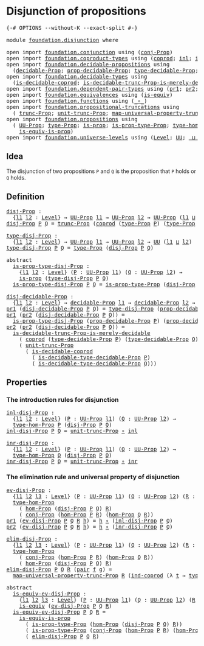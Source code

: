 # Disjunction of propositions

<pre class="Agda"><a id="40" class="Symbol">{-#</a> <a id="44" class="Keyword">OPTIONS</a> <a id="52" class="Pragma">--without-K</a> <a id="64" class="Pragma">--exact-split</a> <a id="78" class="Symbol">#-}</a>

<a id="83" class="Keyword">module</a> <a id="90" href="foundation.disjunction.html" class="Module">foundation.disjunction</a> <a id="113" class="Keyword">where</a>

<a id="120" class="Keyword">open</a> <a id="125" class="Keyword">import</a> <a id="132" href="foundation.conjunction.html" class="Module">foundation.conjunction</a> <a id="155" class="Keyword">using</a> <a id="161" class="Symbol">(</a><a id="162" href="foundation.conjunction.html#487" class="Function">conj-Prop</a><a id="171" class="Symbol">)</a>
<a id="173" class="Keyword">open</a> <a id="178" class="Keyword">import</a> <a id="185" href="foundation.coproduct-types.html" class="Module">foundation.coproduct-types</a> <a id="212" class="Keyword">using</a> <a id="218" class="Symbol">(</a><a id="219" href="foundation.coproduct-types.html#1168" class="Datatype">coprod</a><a id="225" class="Symbol">;</a> <a id="227" href="foundation.coproduct-types.html#1239" class="InductiveConstructor">inl</a><a id="230" class="Symbol">;</a> <a id="232" href="foundation.coproduct-types.html#1262" class="InductiveConstructor">inr</a><a id="235" class="Symbol">;</a> <a id="237" href="foundation.coproduct-types.html#1284" class="Function">ind-coprod</a><a id="247" class="Symbol">)</a>
<a id="249" class="Keyword">open</a> <a id="254" class="Keyword">import</a> <a id="261" href="foundation.decidable-propositions.html" class="Module">foundation.decidable-propositions</a> <a id="295" class="Keyword">using</a>
  <a id="303" class="Symbol">(</a><a id="304" href="foundation.decidable-propositions.html#1883" class="Function">decidable-Prop</a><a id="318" class="Symbol">;</a> <a id="320" href="foundation.decidable-propositions.html#2032" class="Function">prop-decidable-Prop</a><a id="339" class="Symbol">;</a> <a id="341" href="foundation.decidable-propositions.html#2141" class="Function">type-decidable-Prop</a><a id="360" class="Symbol">;</a> <a id="362" href="foundation.decidable-propositions.html#2371" class="Function">is-decidable-type-decidable-Prop</a><a id="394" class="Symbol">)</a>
<a id="396" class="Keyword">open</a> <a id="401" class="Keyword">import</a> <a id="408" href="foundation.decidable-types.html" class="Module">foundation.decidable-types</a> <a id="435" class="Keyword">using</a>
  <a id="443" class="Symbol">(</a><a id="444" href="foundation.decidable-types.html#2953" class="Function">is-decidable-coprod</a><a id="463" class="Symbol">;</a> <a id="465" href="foundation.decidable-types.html#8473" class="Function">is-decidable-trunc-Prop-is-merely-decidable</a><a id="508" class="Symbol">)</a>
<a id="510" class="Keyword">open</a> <a id="515" class="Keyword">import</a> <a id="522" href="foundation.dependent-pair-types.html" class="Module">foundation.dependent-pair-types</a> <a id="554" class="Keyword">using</a> <a id="560" class="Symbol">(</a><a id="561" href="foundation-core.dependent-pair-types.html#592" class="Field">pr1</a><a id="564" class="Symbol">;</a> <a id="566" href="foundation-core.dependent-pair-types.html#604" class="Field">pr2</a><a id="569" class="Symbol">;</a> <a id="571" href="foundation-core.dependent-pair-types.html#575" class="InductiveConstructor">pair</a><a id="575" class="Symbol">)</a>
<a id="577" class="Keyword">open</a> <a id="582" class="Keyword">import</a> <a id="589" href="foundation.equivalences.html" class="Module">foundation.equivalences</a> <a id="613" class="Keyword">using</a> <a id="619" class="Symbol">(</a><a id="620" href="foundation-core.equivalences.html#1542" class="Function">is-equiv</a><a id="628" class="Symbol">)</a>
<a id="630" class="Keyword">open</a> <a id="635" class="Keyword">import</a> <a id="642" href="foundation.functions.html" class="Module">foundation.functions</a> <a id="663" class="Keyword">using</a> <a id="669" class="Symbol">(</a><a id="670" href="foundation-core.functions.html#407" class="Function Operator">_∘_</a><a id="673" class="Symbol">)</a>
<a id="675" class="Keyword">open</a> <a id="680" class="Keyword">import</a> <a id="687" href="foundation.propositional-truncations.html" class="Module">foundation.propositional-truncations</a> <a id="724" class="Keyword">using</a>
  <a id="732" class="Symbol">(</a> <a id="734" href="foundation.propositional-truncations.html#2510" class="Function">trunc-Prop</a><a id="744" class="Symbol">;</a> <a id="746" href="foundation.propositional-truncations.html#2096" class="Function">unit-trunc-Prop</a><a id="761" class="Symbol">;</a> <a id="763" href="foundation.propositional-truncations.html#5222" class="Function">map-universal-property-trunc-Prop</a><a id="796" class="Symbol">)</a>
<a id="798" class="Keyword">open</a> <a id="803" class="Keyword">import</a> <a id="810" href="foundation.propositions.html" class="Module">foundation.propositions</a> <a id="834" class="Keyword">using</a>
  <a id="842" class="Symbol">(</a> <a id="844" href="foundation-core.propositions.html#1322" class="Function">UU-Prop</a><a id="851" class="Symbol">;</a> <a id="853" href="foundation-core.propositions.html#1424" class="Function">type-Prop</a><a id="862" class="Symbol">;</a> <a id="864" href="foundation-core.propositions.html#1246" class="Function">is-prop</a><a id="871" class="Symbol">;</a> <a id="873" href="foundation-core.propositions.html#1491" class="Function">is-prop-type-Prop</a><a id="890" class="Symbol">;</a> <a id="892" href="foundation.propositions.html#3734" class="Function">type-hom-Prop</a><a id="905" class="Symbol">;</a> <a id="907" href="foundation.propositions.html#4054" class="Function">hom-Prop</a><a id="915" class="Symbol">;</a>
    <a id="921" href="foundation-core.propositions.html#3624" class="Function">is-equiv-is-prop</a><a id="937" class="Symbol">)</a>
<a id="939" class="Keyword">open</a> <a id="944" class="Keyword">import</a> <a id="951" href="foundation.universe-levels.html" class="Module">foundation.universe-levels</a> <a id="978" class="Keyword">using</a> <a id="984" class="Symbol">(</a><a id="985" href="Agda.Primitive.html#597" class="Postulate">Level</a><a id="990" class="Symbol">;</a> <a id="992" href="foundation-core.universe-levels.html#222" class="Primitive">UU</a><a id="994" class="Symbol">;</a> <a id="996" href="Agda.Primitive.html#810" class="Primitive Operator">_⊔_</a><a id="999" class="Symbol">)</a>
</pre>
## Idea

The disjunction of two propositions `P` and `Q` is the proposition that `P` holds or `Q` holds.

## Definition

<pre class="Agda"><a id="disj-Prop"></a><a id="1135" href="foundation.disjunction.html#1135" class="Function">disj-Prop</a> <a id="1145" class="Symbol">:</a>
  <a id="1149" class="Symbol">{</a><a id="1150" href="foundation.disjunction.html#1150" class="Bound">l1</a> <a id="1153" href="foundation.disjunction.html#1153" class="Bound">l2</a> <a id="1156" class="Symbol">:</a> <a id="1158" href="Agda.Primitive.html#597" class="Postulate">Level</a><a id="1163" class="Symbol">}</a> <a id="1165" class="Symbol">→</a> <a id="1167" href="foundation-core.propositions.html#1322" class="Function">UU-Prop</a> <a id="1175" href="foundation.disjunction.html#1150" class="Bound">l1</a> <a id="1178" class="Symbol">→</a> <a id="1180" href="foundation-core.propositions.html#1322" class="Function">UU-Prop</a> <a id="1188" href="foundation.disjunction.html#1153" class="Bound">l2</a> <a id="1191" class="Symbol">→</a> <a id="1193" href="foundation-core.propositions.html#1322" class="Function">UU-Prop</a> <a id="1201" class="Symbol">(</a><a id="1202" href="foundation.disjunction.html#1150" class="Bound">l1</a> <a id="1205" href="Agda.Primitive.html#810" class="Primitive Operator">⊔</a> <a id="1207" href="foundation.disjunction.html#1153" class="Bound">l2</a><a id="1209" class="Symbol">)</a>
<a id="1211" href="foundation.disjunction.html#1135" class="Function">disj-Prop</a> <a id="1221" href="foundation.disjunction.html#1221" class="Bound">P</a> <a id="1223" href="foundation.disjunction.html#1223" class="Bound">Q</a> <a id="1225" class="Symbol">=</a> <a id="1227" href="foundation.propositional-truncations.html#2510" class="Function">trunc-Prop</a> <a id="1238" class="Symbol">(</a><a id="1239" href="foundation.coproduct-types.html#1168" class="Datatype">coprod</a> <a id="1246" class="Symbol">(</a><a id="1247" href="foundation-core.propositions.html#1424" class="Function">type-Prop</a> <a id="1257" href="foundation.disjunction.html#1221" class="Bound">P</a><a id="1258" class="Symbol">)</a> <a id="1260" class="Symbol">(</a><a id="1261" href="foundation-core.propositions.html#1424" class="Function">type-Prop</a> <a id="1271" href="foundation.disjunction.html#1223" class="Bound">Q</a><a id="1272" class="Symbol">))</a>

<a id="type-disj-Prop"></a><a id="1276" href="foundation.disjunction.html#1276" class="Function">type-disj-Prop</a> <a id="1291" class="Symbol">:</a>
  <a id="1295" class="Symbol">{</a><a id="1296" href="foundation.disjunction.html#1296" class="Bound">l1</a> <a id="1299" href="foundation.disjunction.html#1299" class="Bound">l2</a> <a id="1302" class="Symbol">:</a> <a id="1304" href="Agda.Primitive.html#597" class="Postulate">Level</a><a id="1309" class="Symbol">}</a> <a id="1311" class="Symbol">→</a> <a id="1313" href="foundation-core.propositions.html#1322" class="Function">UU-Prop</a> <a id="1321" href="foundation.disjunction.html#1296" class="Bound">l1</a> <a id="1324" class="Symbol">→</a> <a id="1326" href="foundation-core.propositions.html#1322" class="Function">UU-Prop</a> <a id="1334" href="foundation.disjunction.html#1299" class="Bound">l2</a> <a id="1337" class="Symbol">→</a> <a id="1339" href="foundation-core.universe-levels.html#222" class="Primitive">UU</a> <a id="1342" class="Symbol">(</a><a id="1343" href="foundation.disjunction.html#1296" class="Bound">l1</a> <a id="1346" href="Agda.Primitive.html#810" class="Primitive Operator">⊔</a> <a id="1348" href="foundation.disjunction.html#1299" class="Bound">l2</a><a id="1350" class="Symbol">)</a>
<a id="1352" href="foundation.disjunction.html#1276" class="Function">type-disj-Prop</a> <a id="1367" href="foundation.disjunction.html#1367" class="Bound">P</a> <a id="1369" href="foundation.disjunction.html#1369" class="Bound">Q</a> <a id="1371" class="Symbol">=</a> <a id="1373" href="foundation-core.propositions.html#1424" class="Function">type-Prop</a> <a id="1383" class="Symbol">(</a><a id="1384" href="foundation.disjunction.html#1135" class="Function">disj-Prop</a> <a id="1394" href="foundation.disjunction.html#1367" class="Bound">P</a> <a id="1396" href="foundation.disjunction.html#1369" class="Bound">Q</a><a id="1397" class="Symbol">)</a>

<a id="1400" class="Keyword">abstract</a>
  <a id="is-prop-type-disj-Prop"></a><a id="1411" href="foundation.disjunction.html#1411" class="Function">is-prop-type-disj-Prop</a> <a id="1434" class="Symbol">:</a>
    <a id="1440" class="Symbol">{</a><a id="1441" href="foundation.disjunction.html#1441" class="Bound">l1</a> <a id="1444" href="foundation.disjunction.html#1444" class="Bound">l2</a> <a id="1447" class="Symbol">:</a> <a id="1449" href="Agda.Primitive.html#597" class="Postulate">Level</a><a id="1454" class="Symbol">}</a> <a id="1456" class="Symbol">(</a><a id="1457" href="foundation.disjunction.html#1457" class="Bound">P</a> <a id="1459" class="Symbol">:</a> <a id="1461" href="foundation-core.propositions.html#1322" class="Function">UU-Prop</a> <a id="1469" href="foundation.disjunction.html#1441" class="Bound">l1</a><a id="1471" class="Symbol">)</a> <a id="1473" class="Symbol">(</a><a id="1474" href="foundation.disjunction.html#1474" class="Bound">Q</a> <a id="1476" class="Symbol">:</a> <a id="1478" href="foundation-core.propositions.html#1322" class="Function">UU-Prop</a> <a id="1486" href="foundation.disjunction.html#1444" class="Bound">l2</a><a id="1488" class="Symbol">)</a> <a id="1490" class="Symbol">→</a>
    <a id="1496" href="foundation-core.propositions.html#1246" class="Function">is-prop</a> <a id="1504" class="Symbol">(</a><a id="1505" href="foundation.disjunction.html#1276" class="Function">type-disj-Prop</a> <a id="1520" href="foundation.disjunction.html#1457" class="Bound">P</a> <a id="1522" href="foundation.disjunction.html#1474" class="Bound">Q</a><a id="1523" class="Symbol">)</a>
  <a id="1527" href="foundation.disjunction.html#1411" class="Function">is-prop-type-disj-Prop</a> <a id="1550" href="foundation.disjunction.html#1550" class="Bound">P</a> <a id="1552" href="foundation.disjunction.html#1552" class="Bound">Q</a> <a id="1554" class="Symbol">=</a> <a id="1556" href="foundation-core.propositions.html#1491" class="Function">is-prop-type-Prop</a> <a id="1574" class="Symbol">(</a><a id="1575" href="foundation.disjunction.html#1135" class="Function">disj-Prop</a> <a id="1585" href="foundation.disjunction.html#1550" class="Bound">P</a> <a id="1587" href="foundation.disjunction.html#1552" class="Bound">Q</a><a id="1588" class="Symbol">)</a>

<a id="disj-decidable-Prop"></a><a id="1591" href="foundation.disjunction.html#1591" class="Function">disj-decidable-Prop</a> <a id="1611" class="Symbol">:</a> 
  <a id="1616" class="Symbol">{</a><a id="1617" href="foundation.disjunction.html#1617" class="Bound">l1</a> <a id="1620" href="foundation.disjunction.html#1620" class="Bound">l2</a> <a id="1623" class="Symbol">:</a> <a id="1625" href="Agda.Primitive.html#597" class="Postulate">Level</a><a id="1630" class="Symbol">}</a> <a id="1632" class="Symbol">→</a> <a id="1634" href="foundation.decidable-propositions.html#1883" class="Function">decidable-Prop</a> <a id="1649" href="foundation.disjunction.html#1617" class="Bound">l1</a> <a id="1652" class="Symbol">→</a> <a id="1654" href="foundation.decidable-propositions.html#1883" class="Function">decidable-Prop</a> <a id="1669" href="foundation.disjunction.html#1620" class="Bound">l2</a> <a id="1672" class="Symbol">→</a> <a id="1674" href="foundation.decidable-propositions.html#1883" class="Function">decidable-Prop</a> <a id="1689" class="Symbol">(</a><a id="1690" href="foundation.disjunction.html#1617" class="Bound">l1</a> <a id="1693" href="Agda.Primitive.html#810" class="Primitive Operator">⊔</a> <a id="1695" href="foundation.disjunction.html#1620" class="Bound">l2</a><a id="1697" class="Symbol">)</a>
<a id="1699" href="foundation-core.dependent-pair-types.html#592" class="Field">pr1</a> <a id="1703" class="Symbol">(</a><a id="1704" href="foundation.disjunction.html#1591" class="Function">disj-decidable-Prop</a> <a id="1724" href="foundation.disjunction.html#1724" class="Bound">P</a> <a id="1726" href="foundation.disjunction.html#1726" class="Bound">Q</a><a id="1727" class="Symbol">)</a> <a id="1729" class="Symbol">=</a> <a id="1731" href="foundation.disjunction.html#1276" class="Function">type-disj-Prop</a> <a id="1746" class="Symbol">(</a><a id="1747" href="foundation.decidable-propositions.html#2032" class="Function">prop-decidable-Prop</a> <a id="1767" href="foundation.disjunction.html#1724" class="Bound">P</a><a id="1768" class="Symbol">)</a> <a id="1770" class="Symbol">(</a><a id="1771" href="foundation.decidable-propositions.html#2032" class="Function">prop-decidable-Prop</a> <a id="1791" href="foundation.disjunction.html#1726" class="Bound">Q</a><a id="1792" class="Symbol">)</a>
<a id="1794" href="foundation-core.dependent-pair-types.html#592" class="Field">pr1</a> <a id="1798" class="Symbol">(</a><a id="1799" href="foundation-core.dependent-pair-types.html#604" class="Field">pr2</a> <a id="1803" class="Symbol">(</a><a id="1804" href="foundation.disjunction.html#1591" class="Function">disj-decidable-Prop</a> <a id="1824" href="foundation.disjunction.html#1824" class="Bound">P</a> <a id="1826" href="foundation.disjunction.html#1826" class="Bound">Q</a><a id="1827" class="Symbol">))</a> <a id="1830" class="Symbol">=</a>
  <a id="1834" href="foundation.disjunction.html#1411" class="Function">is-prop-type-disj-Prop</a> <a id="1857" class="Symbol">(</a><a id="1858" href="foundation.decidable-propositions.html#2032" class="Function">prop-decidable-Prop</a> <a id="1878" href="foundation.disjunction.html#1824" class="Bound">P</a><a id="1879" class="Symbol">)</a> <a id="1881" class="Symbol">(</a><a id="1882" href="foundation.decidable-propositions.html#2032" class="Function">prop-decidable-Prop</a> <a id="1902" href="foundation.disjunction.html#1826" class="Bound">Q</a><a id="1903" class="Symbol">)</a>
<a id="1905" href="foundation-core.dependent-pair-types.html#604" class="Field">pr2</a> <a id="1909" class="Symbol">(</a><a id="1910" href="foundation-core.dependent-pair-types.html#604" class="Field">pr2</a> <a id="1914" class="Symbol">(</a><a id="1915" href="foundation.disjunction.html#1591" class="Function">disj-decidable-Prop</a> <a id="1935" href="foundation.disjunction.html#1935" class="Bound">P</a> <a id="1937" href="foundation.disjunction.html#1937" class="Bound">Q</a><a id="1938" class="Symbol">))</a> <a id="1941" class="Symbol">=</a>
  <a id="1945" href="foundation.decidable-types.html#8473" class="Function">is-decidable-trunc-Prop-is-merely-decidable</a>
    <a id="1993" class="Symbol">(</a> <a id="1995" href="foundation.coproduct-types.html#1168" class="Datatype">coprod</a> <a id="2002" class="Symbol">(</a><a id="2003" href="foundation.decidable-propositions.html#2141" class="Function">type-decidable-Prop</a> <a id="2023" href="foundation.disjunction.html#1935" class="Bound">P</a><a id="2024" class="Symbol">)</a> <a id="2026" class="Symbol">(</a><a id="2027" href="foundation.decidable-propositions.html#2141" class="Function">type-decidable-Prop</a> <a id="2047" href="foundation.disjunction.html#1937" class="Bound">Q</a><a id="2048" class="Symbol">))</a>
    <a id="2055" class="Symbol">(</a> <a id="2057" href="foundation.propositional-truncations.html#2096" class="Function">unit-trunc-Prop</a>
      <a id="2079" class="Symbol">(</a> <a id="2081" href="foundation.decidable-types.html#2953" class="Function">is-decidable-coprod</a>
        <a id="2109" class="Symbol">(</a> <a id="2111" href="foundation.decidable-propositions.html#2371" class="Function">is-decidable-type-decidable-Prop</a> <a id="2144" href="foundation.disjunction.html#1935" class="Bound">P</a><a id="2145" class="Symbol">)</a>
        <a id="2155" class="Symbol">(</a> <a id="2157" href="foundation.decidable-propositions.html#2371" class="Function">is-decidable-type-decidable-Prop</a> <a id="2190" href="foundation.disjunction.html#1937" class="Bound">Q</a><a id="2191" class="Symbol">)))</a>
</pre>
## Properties

### The introduction rules for disjunction

<pre class="Agda"><a id="inl-disj-Prop"></a><a id="2267" href="foundation.disjunction.html#2267" class="Function">inl-disj-Prop</a> <a id="2281" class="Symbol">:</a>
  <a id="2285" class="Symbol">{</a><a id="2286" href="foundation.disjunction.html#2286" class="Bound">l1</a> <a id="2289" href="foundation.disjunction.html#2289" class="Bound">l2</a> <a id="2292" class="Symbol">:</a> <a id="2294" href="Agda.Primitive.html#597" class="Postulate">Level</a><a id="2299" class="Symbol">}</a> <a id="2301" class="Symbol">(</a><a id="2302" href="foundation.disjunction.html#2302" class="Bound">P</a> <a id="2304" class="Symbol">:</a> <a id="2306" href="foundation-core.propositions.html#1322" class="Function">UU-Prop</a> <a id="2314" href="foundation.disjunction.html#2286" class="Bound">l1</a><a id="2316" class="Symbol">)</a> <a id="2318" class="Symbol">(</a><a id="2319" href="foundation.disjunction.html#2319" class="Bound">Q</a> <a id="2321" class="Symbol">:</a> <a id="2323" href="foundation-core.propositions.html#1322" class="Function">UU-Prop</a> <a id="2331" href="foundation.disjunction.html#2289" class="Bound">l2</a><a id="2333" class="Symbol">)</a> <a id="2335" class="Symbol">→</a>
  <a id="2339" href="foundation.propositions.html#3734" class="Function">type-hom-Prop</a> <a id="2353" href="foundation.disjunction.html#2302" class="Bound">P</a> <a id="2355" class="Symbol">(</a><a id="2356" href="foundation.disjunction.html#1135" class="Function">disj-Prop</a> <a id="2366" href="foundation.disjunction.html#2302" class="Bound">P</a> <a id="2368" href="foundation.disjunction.html#2319" class="Bound">Q</a><a id="2369" class="Symbol">)</a>
<a id="2371" href="foundation.disjunction.html#2267" class="Function">inl-disj-Prop</a> <a id="2385" href="foundation.disjunction.html#2385" class="Bound">P</a> <a id="2387" href="foundation.disjunction.html#2387" class="Bound">Q</a> <a id="2389" class="Symbol">=</a> <a id="2391" href="foundation.propositional-truncations.html#2096" class="Function">unit-trunc-Prop</a> <a id="2407" href="foundation-core.functions.html#407" class="Function Operator">∘</a> <a id="2409" href="foundation.coproduct-types.html#1239" class="InductiveConstructor">inl</a>

<a id="inr-disj-Prop"></a><a id="2414" href="foundation.disjunction.html#2414" class="Function">inr-disj-Prop</a> <a id="2428" class="Symbol">:</a>
  <a id="2432" class="Symbol">{</a><a id="2433" href="foundation.disjunction.html#2433" class="Bound">l1</a> <a id="2436" href="foundation.disjunction.html#2436" class="Bound">l2</a> <a id="2439" class="Symbol">:</a> <a id="2441" href="Agda.Primitive.html#597" class="Postulate">Level</a><a id="2446" class="Symbol">}</a> <a id="2448" class="Symbol">(</a><a id="2449" href="foundation.disjunction.html#2449" class="Bound">P</a> <a id="2451" class="Symbol">:</a> <a id="2453" href="foundation-core.propositions.html#1322" class="Function">UU-Prop</a> <a id="2461" href="foundation.disjunction.html#2433" class="Bound">l1</a><a id="2463" class="Symbol">)</a> <a id="2465" class="Symbol">(</a><a id="2466" href="foundation.disjunction.html#2466" class="Bound">Q</a> <a id="2468" class="Symbol">:</a> <a id="2470" href="foundation-core.propositions.html#1322" class="Function">UU-Prop</a> <a id="2478" href="foundation.disjunction.html#2436" class="Bound">l2</a><a id="2480" class="Symbol">)</a> <a id="2482" class="Symbol">→</a>
  <a id="2486" href="foundation.propositions.html#3734" class="Function">type-hom-Prop</a> <a id="2500" href="foundation.disjunction.html#2466" class="Bound">Q</a> <a id="2502" class="Symbol">(</a><a id="2503" href="foundation.disjunction.html#1135" class="Function">disj-Prop</a> <a id="2513" href="foundation.disjunction.html#2449" class="Bound">P</a> <a id="2515" href="foundation.disjunction.html#2466" class="Bound">Q</a><a id="2516" class="Symbol">)</a>
<a id="2518" href="foundation.disjunction.html#2414" class="Function">inr-disj-Prop</a> <a id="2532" href="foundation.disjunction.html#2532" class="Bound">P</a> <a id="2534" href="foundation.disjunction.html#2534" class="Bound">Q</a> <a id="2536" class="Symbol">=</a> <a id="2538" href="foundation.propositional-truncations.html#2096" class="Function">unit-trunc-Prop</a> <a id="2554" href="foundation-core.functions.html#407" class="Function Operator">∘</a> <a id="2556" href="foundation.coproduct-types.html#1262" class="InductiveConstructor">inr</a>
</pre>
### The elimination rule and universal property of disjunction

<pre class="Agda"><a id="ev-disj-Prop"></a><a id="2637" href="foundation.disjunction.html#2637" class="Function">ev-disj-Prop</a> <a id="2650" class="Symbol">:</a>
  <a id="2654" class="Symbol">{</a><a id="2655" href="foundation.disjunction.html#2655" class="Bound">l1</a> <a id="2658" href="foundation.disjunction.html#2658" class="Bound">l2</a> <a id="2661" href="foundation.disjunction.html#2661" class="Bound">l3</a> <a id="2664" class="Symbol">:</a> <a id="2666" href="Agda.Primitive.html#597" class="Postulate">Level</a><a id="2671" class="Symbol">}</a> <a id="2673" class="Symbol">(</a><a id="2674" href="foundation.disjunction.html#2674" class="Bound">P</a> <a id="2676" class="Symbol">:</a> <a id="2678" href="foundation-core.propositions.html#1322" class="Function">UU-Prop</a> <a id="2686" href="foundation.disjunction.html#2655" class="Bound">l1</a><a id="2688" class="Symbol">)</a> <a id="2690" class="Symbol">(</a><a id="2691" href="foundation.disjunction.html#2691" class="Bound">Q</a> <a id="2693" class="Symbol">:</a> <a id="2695" href="foundation-core.propositions.html#1322" class="Function">UU-Prop</a> <a id="2703" href="foundation.disjunction.html#2658" class="Bound">l2</a><a id="2705" class="Symbol">)</a> <a id="2707" class="Symbol">(</a><a id="2708" href="foundation.disjunction.html#2708" class="Bound">R</a> <a id="2710" class="Symbol">:</a> <a id="2712" href="foundation-core.propositions.html#1322" class="Function">UU-Prop</a> <a id="2720" href="foundation.disjunction.html#2661" class="Bound">l3</a><a id="2722" class="Symbol">)</a> <a id="2724" class="Symbol">→</a>
  <a id="2728" href="foundation.propositions.html#3734" class="Function">type-hom-Prop</a>
    <a id="2746" class="Symbol">(</a> <a id="2748" href="foundation.propositions.html#4054" class="Function">hom-Prop</a> <a id="2757" class="Symbol">(</a><a id="2758" href="foundation.disjunction.html#1135" class="Function">disj-Prop</a> <a id="2768" href="foundation.disjunction.html#2674" class="Bound">P</a> <a id="2770" href="foundation.disjunction.html#2691" class="Bound">Q</a><a id="2771" class="Symbol">)</a> <a id="2773" href="foundation.disjunction.html#2708" class="Bound">R</a><a id="2774" class="Symbol">)</a>
    <a id="2780" class="Symbol">(</a> <a id="2782" href="foundation.conjunction.html#487" class="Function">conj-Prop</a> <a id="2792" class="Symbol">(</a><a id="2793" href="foundation.propositions.html#4054" class="Function">hom-Prop</a> <a id="2802" href="foundation.disjunction.html#2674" class="Bound">P</a> <a id="2804" href="foundation.disjunction.html#2708" class="Bound">R</a><a id="2805" class="Symbol">)</a> <a id="2807" class="Symbol">(</a><a id="2808" href="foundation.propositions.html#4054" class="Function">hom-Prop</a> <a id="2817" href="foundation.disjunction.html#2691" class="Bound">Q</a> <a id="2819" href="foundation.disjunction.html#2708" class="Bound">R</a><a id="2820" class="Symbol">))</a>
<a id="2823" href="foundation-core.dependent-pair-types.html#592" class="Field">pr1</a> <a id="2827" class="Symbol">(</a><a id="2828" href="foundation.disjunction.html#2637" class="Function">ev-disj-Prop</a> <a id="2841" href="foundation.disjunction.html#2841" class="Bound">P</a> <a id="2843" href="foundation.disjunction.html#2843" class="Bound">Q</a> <a id="2845" href="foundation.disjunction.html#2845" class="Bound">R</a> <a id="2847" href="foundation.disjunction.html#2847" class="Bound">h</a><a id="2848" class="Symbol">)</a> <a id="2850" class="Symbol">=</a> <a id="2852" href="foundation.disjunction.html#2847" class="Bound">h</a> <a id="2854" href="foundation-core.functions.html#407" class="Function Operator">∘</a> <a id="2856" class="Symbol">(</a><a id="2857" href="foundation.disjunction.html#2267" class="Function">inl-disj-Prop</a> <a id="2871" href="foundation.disjunction.html#2841" class="Bound">P</a> <a id="2873" href="foundation.disjunction.html#2843" class="Bound">Q</a><a id="2874" class="Symbol">)</a>
<a id="2876" href="foundation-core.dependent-pair-types.html#604" class="Field">pr2</a> <a id="2880" class="Symbol">(</a><a id="2881" href="foundation.disjunction.html#2637" class="Function">ev-disj-Prop</a> <a id="2894" href="foundation.disjunction.html#2894" class="Bound">P</a> <a id="2896" href="foundation.disjunction.html#2896" class="Bound">Q</a> <a id="2898" href="foundation.disjunction.html#2898" class="Bound">R</a> <a id="2900" href="foundation.disjunction.html#2900" class="Bound">h</a><a id="2901" class="Symbol">)</a> <a id="2903" class="Symbol">=</a> <a id="2905" href="foundation.disjunction.html#2900" class="Bound">h</a> <a id="2907" href="foundation-core.functions.html#407" class="Function Operator">∘</a> <a id="2909" class="Symbol">(</a><a id="2910" href="foundation.disjunction.html#2414" class="Function">inr-disj-Prop</a> <a id="2924" href="foundation.disjunction.html#2894" class="Bound">P</a> <a id="2926" href="foundation.disjunction.html#2896" class="Bound">Q</a><a id="2927" class="Symbol">)</a>

<a id="elim-disj-Prop"></a><a id="2930" href="foundation.disjunction.html#2930" class="Function">elim-disj-Prop</a> <a id="2945" class="Symbol">:</a>
  <a id="2949" class="Symbol">{</a><a id="2950" href="foundation.disjunction.html#2950" class="Bound">l1</a> <a id="2953" href="foundation.disjunction.html#2953" class="Bound">l2</a> <a id="2956" href="foundation.disjunction.html#2956" class="Bound">l3</a> <a id="2959" class="Symbol">:</a> <a id="2961" href="Agda.Primitive.html#597" class="Postulate">Level</a><a id="2966" class="Symbol">}</a> <a id="2968" class="Symbol">(</a><a id="2969" href="foundation.disjunction.html#2969" class="Bound">P</a> <a id="2971" class="Symbol">:</a> <a id="2973" href="foundation-core.propositions.html#1322" class="Function">UU-Prop</a> <a id="2981" href="foundation.disjunction.html#2950" class="Bound">l1</a><a id="2983" class="Symbol">)</a> <a id="2985" class="Symbol">(</a><a id="2986" href="foundation.disjunction.html#2986" class="Bound">Q</a> <a id="2988" class="Symbol">:</a> <a id="2990" href="foundation-core.propositions.html#1322" class="Function">UU-Prop</a> <a id="2998" href="foundation.disjunction.html#2953" class="Bound">l2</a><a id="3000" class="Symbol">)</a> <a id="3002" class="Symbol">(</a><a id="3003" href="foundation.disjunction.html#3003" class="Bound">R</a> <a id="3005" class="Symbol">:</a> <a id="3007" href="foundation-core.propositions.html#1322" class="Function">UU-Prop</a> <a id="3015" href="foundation.disjunction.html#2956" class="Bound">l3</a><a id="3017" class="Symbol">)</a> <a id="3019" class="Symbol">→</a>
  <a id="3023" href="foundation.propositions.html#3734" class="Function">type-hom-Prop</a>
    <a id="3041" class="Symbol">(</a> <a id="3043" href="foundation.conjunction.html#487" class="Function">conj-Prop</a> <a id="3053" class="Symbol">(</a><a id="3054" href="foundation.propositions.html#4054" class="Function">hom-Prop</a> <a id="3063" href="foundation.disjunction.html#2969" class="Bound">P</a> <a id="3065" href="foundation.disjunction.html#3003" class="Bound">R</a><a id="3066" class="Symbol">)</a> <a id="3068" class="Symbol">(</a><a id="3069" href="foundation.propositions.html#4054" class="Function">hom-Prop</a> <a id="3078" href="foundation.disjunction.html#2986" class="Bound">Q</a> <a id="3080" href="foundation.disjunction.html#3003" class="Bound">R</a><a id="3081" class="Symbol">))</a>
    <a id="3088" class="Symbol">(</a> <a id="3090" href="foundation.propositions.html#4054" class="Function">hom-Prop</a> <a id="3099" class="Symbol">(</a><a id="3100" href="foundation.disjunction.html#1135" class="Function">disj-Prop</a> <a id="3110" href="foundation.disjunction.html#2969" class="Bound">P</a> <a id="3112" href="foundation.disjunction.html#2986" class="Bound">Q</a><a id="3113" class="Symbol">)</a> <a id="3115" href="foundation.disjunction.html#3003" class="Bound">R</a><a id="3116" class="Symbol">)</a>
<a id="3118" href="foundation.disjunction.html#2930" class="Function">elim-disj-Prop</a> <a id="3133" href="foundation.disjunction.html#3133" class="Bound">P</a> <a id="3135" href="foundation.disjunction.html#3135" class="Bound">Q</a> <a id="3137" href="foundation.disjunction.html#3137" class="Bound">R</a> <a id="3139" class="Symbol">(</a><a id="3140" href="foundation-core.dependent-pair-types.html#575" class="InductiveConstructor">pair</a> <a id="3145" href="foundation.disjunction.html#3145" class="Bound">f</a> <a id="3147" href="foundation.disjunction.html#3147" class="Bound">g</a><a id="3148" class="Symbol">)</a> <a id="3150" class="Symbol">=</a>
  <a id="3154" href="foundation.propositional-truncations.html#5222" class="Function">map-universal-property-trunc-Prop</a> <a id="3188" href="foundation.disjunction.html#3137" class="Bound">R</a> <a id="3190" class="Symbol">(</a><a id="3191" href="foundation.coproduct-types.html#1284" class="Function">ind-coprod</a> <a id="3202" class="Symbol">(λ</a> <a id="3205" href="foundation.disjunction.html#3205" class="Bound">t</a> <a id="3207" class="Symbol">→</a> <a id="3209" href="foundation-core.propositions.html#1424" class="Function">type-Prop</a> <a id="3219" href="foundation.disjunction.html#3137" class="Bound">R</a><a id="3220" class="Symbol">)</a> <a id="3222" href="foundation.disjunction.html#3145" class="Bound">f</a> <a id="3224" href="foundation.disjunction.html#3147" class="Bound">g</a><a id="3225" class="Symbol">)</a>

<a id="3228" class="Keyword">abstract</a>
  <a id="is-equiv-ev-disj-Prop"></a><a id="3239" href="foundation.disjunction.html#3239" class="Function">is-equiv-ev-disj-Prop</a> <a id="3261" class="Symbol">:</a>
    <a id="3267" class="Symbol">{</a><a id="3268" href="foundation.disjunction.html#3268" class="Bound">l1</a> <a id="3271" href="foundation.disjunction.html#3271" class="Bound">l2</a> <a id="3274" href="foundation.disjunction.html#3274" class="Bound">l3</a> <a id="3277" class="Symbol">:</a> <a id="3279" href="Agda.Primitive.html#597" class="Postulate">Level</a><a id="3284" class="Symbol">}</a> <a id="3286" class="Symbol">(</a><a id="3287" href="foundation.disjunction.html#3287" class="Bound">P</a> <a id="3289" class="Symbol">:</a> <a id="3291" href="foundation-core.propositions.html#1322" class="Function">UU-Prop</a> <a id="3299" href="foundation.disjunction.html#3268" class="Bound">l1</a><a id="3301" class="Symbol">)</a> <a id="3303" class="Symbol">(</a><a id="3304" href="foundation.disjunction.html#3304" class="Bound">Q</a> <a id="3306" class="Symbol">:</a> <a id="3308" href="foundation-core.propositions.html#1322" class="Function">UU-Prop</a> <a id="3316" href="foundation.disjunction.html#3271" class="Bound">l2</a><a id="3318" class="Symbol">)</a> <a id="3320" class="Symbol">(</a><a id="3321" href="foundation.disjunction.html#3321" class="Bound">R</a> <a id="3323" class="Symbol">:</a> <a id="3325" href="foundation-core.propositions.html#1322" class="Function">UU-Prop</a> <a id="3333" href="foundation.disjunction.html#3274" class="Bound">l3</a><a id="3335" class="Symbol">)</a> <a id="3337" class="Symbol">→</a>
    <a id="3343" href="foundation-core.equivalences.html#1542" class="Function">is-equiv</a> <a id="3352" class="Symbol">(</a><a id="3353" href="foundation.disjunction.html#2637" class="Function">ev-disj-Prop</a> <a id="3366" href="foundation.disjunction.html#3287" class="Bound">P</a> <a id="3368" href="foundation.disjunction.html#3304" class="Bound">Q</a> <a id="3370" href="foundation.disjunction.html#3321" class="Bound">R</a><a id="3371" class="Symbol">)</a>
  <a id="3375" href="foundation.disjunction.html#3239" class="Function">is-equiv-ev-disj-Prop</a> <a id="3397" href="foundation.disjunction.html#3397" class="Bound">P</a> <a id="3399" href="foundation.disjunction.html#3399" class="Bound">Q</a> <a id="3401" href="foundation.disjunction.html#3401" class="Bound">R</a> <a id="3403" class="Symbol">=</a>
    <a id="3409" href="foundation-core.propositions.html#3624" class="Function">is-equiv-is-prop</a>
      <a id="3432" class="Symbol">(</a> <a id="3434" href="foundation-core.propositions.html#1491" class="Function">is-prop-type-Prop</a> <a id="3452" class="Symbol">(</a><a id="3453" href="foundation.propositions.html#4054" class="Function">hom-Prop</a> <a id="3462" class="Symbol">(</a><a id="3463" href="foundation.disjunction.html#1135" class="Function">disj-Prop</a> <a id="3473" href="foundation.disjunction.html#3397" class="Bound">P</a> <a id="3475" href="foundation.disjunction.html#3399" class="Bound">Q</a><a id="3476" class="Symbol">)</a> <a id="3478" href="foundation.disjunction.html#3401" class="Bound">R</a><a id="3479" class="Symbol">))</a>
      <a id="3488" class="Symbol">(</a> <a id="3490" href="foundation-core.propositions.html#1491" class="Function">is-prop-type-Prop</a> <a id="3508" class="Symbol">(</a><a id="3509" href="foundation.conjunction.html#487" class="Function">conj-Prop</a> <a id="3519" class="Symbol">(</a><a id="3520" href="foundation.propositions.html#4054" class="Function">hom-Prop</a> <a id="3529" href="foundation.disjunction.html#3397" class="Bound">P</a> <a id="3531" href="foundation.disjunction.html#3401" class="Bound">R</a><a id="3532" class="Symbol">)</a> <a id="3534" class="Symbol">(</a><a id="3535" href="foundation.propositions.html#4054" class="Function">hom-Prop</a> <a id="3544" href="foundation.disjunction.html#3399" class="Bound">Q</a> <a id="3546" href="foundation.disjunction.html#3401" class="Bound">R</a><a id="3547" class="Symbol">)))</a>
      <a id="3557" class="Symbol">(</a> <a id="3559" href="foundation.disjunction.html#2930" class="Function">elim-disj-Prop</a> <a id="3574" href="foundation.disjunction.html#3397" class="Bound">P</a> <a id="3576" href="foundation.disjunction.html#3399" class="Bound">Q</a> <a id="3578" href="foundation.disjunction.html#3401" class="Bound">R</a><a id="3579" class="Symbol">)</a>
</pre>